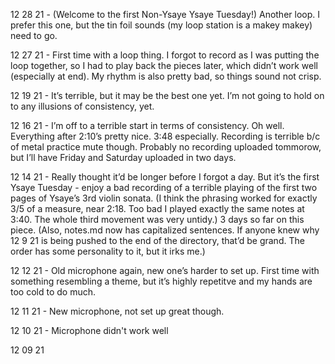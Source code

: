 12 28 21 - (Welcome to the first Non-Ysaye Ysaye Tuesday!) Another loop. I prefer this one, but the tin foil sounds (my loop station is a makey makey) need to go.

12 27 21 - First time with a loop thing. I forgot to record as I was putting the loop together, so I had to play back the pieces later, which didn’t work well (especially at end). My rhythm is also pretty bad, so things sound not crisp.

12 19 21 - It’s terrible, but it may be the best one yet. I’m not going to hold on to any illusions of consistency, yet.

12 16 21 - I’m off to a terrible start in terms of consistency. Oh well. Everything after 2:10’s pretty nice. 3:48 especially. Recording is terrible b/c of metal practice mute though. Probably no recording uploaded tommorow, but I’ll have Friday and Saturday uploaded in two days.  

12 14 21 - Really thought it’d be longer before I forgot a day. But it’s the first Ysaye Tuesday - enjoy a bad recording of a terrible playing of the first two pages of Ysaye’s 3rd violin sonata. (I think the phrasing worked for exactly 3/5 of a measure, near 2:18. Too bad I played exactly the same notes at 3:40. The whole third movement was very untidy.) 3 days so far on this piece. (Also, notes.md now has capitalized sentences. If anyone knew why 12 9 21 is being pushed to the end of the directory, that’d be grand. The order has some personality to it, but it irks me.)

12 12 21 - Old microphone again, new one’s harder to set up. First time with something resembling a theme, but it’s highly repetitve and my hands are too cold to do much. 

12 11 21 - New microphone, not set up great though. 

12 10 21 - Microphone didn't work well

12 09 21